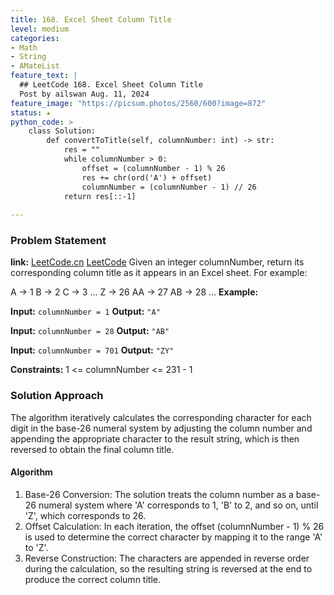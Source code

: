 ```yaml
---
title: 168. Excel Sheet Column Title
level: medium
categories:
- Math
- String
- AMateList
feature_text: |
  ## LeetCode 168. Excel Sheet Column Title
  Post by ailswan Aug. 11, 2024
feature_image: "https://picsum.photos/2560/600?image=872"
status: ★
python_code: >
    class Solution:
        def convertToTitle(self, columnNumber: int) -> str:
            res = ""
            while columnNumber > 0:
                offset = (columnNumber - 1) % 26
                res += chr(ord('A') + offset)
                columnNumber = (columnNumber - 1) // 26
            return res[::-1]
        
---
```


### Problem Statement
**link:**
[LeetCode.cn](https://leetcode.cn/problems/excel-sheet-column-title/)
[LeetCode](https://leetcode.com/excel-sheet-column-title/)
Given an integer columnNumber, return its corresponding column title as it appears in an Excel sheet.
For example:

A -> 1
B -> 2
C -> 3
...
Z -> 26
AA -> 27
AB -> 28 
...
**Example:**

**Input:** `columnNumber = 1`
**Output:** `"A"`

**Input:** `columnNumber = 28`
**Output:** `"AB"`

**Input:** `columnNumber = 701`
**Output:** `"ZY"`


**Constraints:**
1 <= columnNumber <= 231 - 1

### Solution Approach
The algorithm iteratively calculates the corresponding character for each digit in the base-26 numeral system by adjusting the column number and appending the appropriate character to the result string, which is then reversed to obtain the final column title.

#### Algorithm
1. Base-26 Conversion: The solution treats the column number as a base-26 numeral system where 'A' corresponds to 1, 'B' to 2, and so on, until 'Z', which corresponds to 26.
2. Offset Calculation: In each iteration, the offset (columnNumber - 1) % 26 is used to determine the correct character by mapping it to the range 'A' to 'Z'.
3. Reverse Construction: The characters are appended in reverse order during the calculation, so the resulting string is reversed at the end to produce the correct column title.